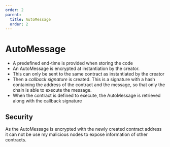 ```yaml
---
order: 2
parent:
  title: AutoMessage
  order: 2
---
```


# AutoMessage

- A predefined end-time is provided when storing the code
- An AutoMessage is encrypted at instantiation by the creator. 
- This can only be sent to the same contract as instantiated by the creator
- Then a *callback signature* is created. This is a signature with a hash containing the address of the contract and the message, so that only the chain is able to execute the message. 
- When the contract is defined to execute, the AutoMessage is retrieved along with the callback signature

## Security
As the AutoMessage is encrypted with the newly created contract address it can not be use my malicious nodes to expose information of other contracts.
